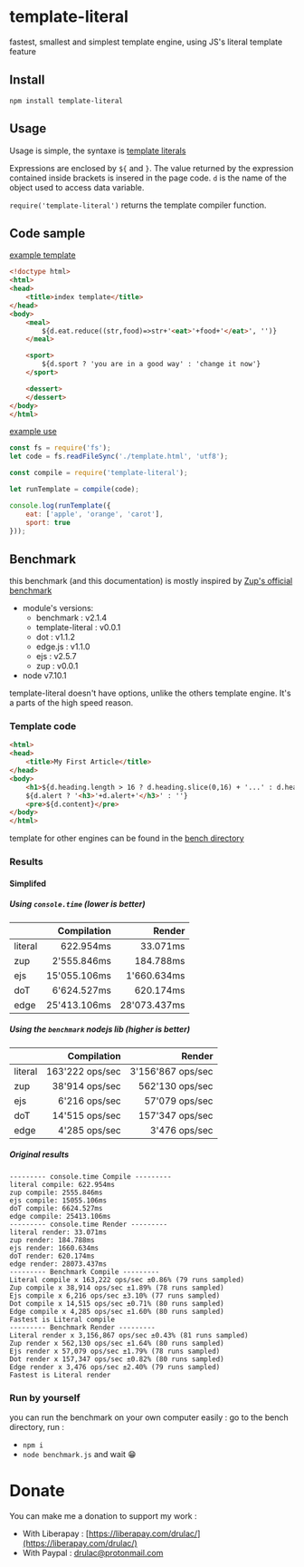 # template-literal
fastest, smallest and simplest template engine, using JS's literal template feature

## Install

```
npm install template-literal
```

## Usage

Usage is simple, the syntaxe is [template literals](https://developer.mozilla.org/en-US/docs/Web/JavaScript/Reference/Template_literals)

Expressions are enclosed by `${` and `}`. The value returned by the expression contained inside brackets is insered in the page code. `d` is the name of the object used to access data variable.

`require('template-literal')` returns the template compiler function.

## Code sample

[example template](example/template.html)
```html
<!doctype html>
<html>
<head>
	<title>index template</title>
</head>
<body>
	<meal>
		${d.eat.reduce((str,food)=>str+'<eat>'+food+'</eat>', '')}
	</meal>

	<sport>
		${d.sport ? 'you are in a good way' : 'change it now'}
	</sport>

	<dessert>
	</dessert>
</body>
</html>
```
[example use](example/index.js)
```js
const fs = require('fs');
let code = fs.readFileSync('./template.html', 'utf8');

const compile = require('template-literal');

let runTemplate = compile(code);

console.log(runTemplate({
	eat: ['apple', 'orange', 'carot'],
	sport: true
}));
```

## Benchmark

this benchmark (and this documentation) is mostly inspired by [Zup's official benchmark](https://github.com/mscdex/zup/wiki/Benchmarks)

 * module's versions:
   * benchmark : v2.1.4
   * template-literal : v0.0.1
   * dot : v1.1.2
   * edge.js : v1.1.0
   * ejs : v2.5.7
   * zup : v0.0.1
 * node v7.10.1

template-literal doesn't have options, unlike the others template engine. It's a parts of the high speed reason.

### Template code

```html
<html>
<head>
	<title>My First Article</title>
</head>
<body>
	<h1>${d.heading.length > 16 ? d.heading.slice(0,16) + '...' : d.heading}</h1>
	${d.alert ? '<h3>'+d.alert+'</h3>' : ''}
	<pre>${d.content}</pre>
</body>
</html>
```
template for other engines can be found in the [bench directory](bench/)


### Results
#### Simplifed

##### Using `console.time` (lower is better)

|               |  Compilation  |     Render    |
| ------------- |          ---: |          ---: |
|    literal    |     622.954ms |     33.071ms  |
|      zup      |   2'555.846ms |    184.788ms  |
|      ejs      |  15'055.106ms |  1'660.634ms  |
|      doT      |   6'624.527ms |    620.174ms  |
|      edge     |  25'413.106ms | 28'073.437ms  |


##### Using the `benchmark` nodejs lib (higher is better)
|               |    Compilation   |       Render        |
| ------------- |             ---: |                ---: |
|    literal    |  163'222 ops/sec |  3'156'867 ops/sec  |
|      zup      |   38'914 ops/sec |    562'130 ops/sec  |
|      ejs      |    6'216 ops/sec |     57'079 ops/sec  |
|      doT      |   14'515 ops/sec |    157'347 ops/sec  |
|      edge     |    4'285 ops/sec |      3'476 ops/sec  |



##### Original results
```
--------- console.time Compile ---------
literal compile: 622.954ms
zup compile: 2555.846ms
ejs compile: 15055.106ms
doT compile: 6624.527ms
edge compile: 25413.106ms
--------- console.time Render ---------
literal render: 33.071ms
zup render: 184.788ms
ejs render: 1660.634ms
doT render: 620.174ms
edge render: 28073.437ms
--------- Benchmark Compile ---------
Literal compile x 163,222 ops/sec ±0.86% (79 runs sampled)
Zup compile x 38,914 ops/sec ±1.89% (78 runs sampled)
Ejs compile x 6,216 ops/sec ±3.10% (77 runs sampled)
Dot compile x 14,515 ops/sec ±0.71% (80 runs sampled)
Edge compile x 4,285 ops/sec ±1.60% (80 runs sampled)
Fastest is Literal compile
--------- Benchmark Render ---------
Literal render x 3,156,867 ops/sec ±0.43% (81 runs sampled)
Zup render x 562,130 ops/sec ±1.64% (80 runs sampled)
Ejs render x 57,079 ops/sec ±1.79% (78 runs sampled)
Dot render x 157,347 ops/sec ±0.82% (80 runs sampled)
Edge render x 3,476 ops/sec ±2.40% (79 runs sampled)
Fastest is Literal render

```

### Run by yourself
you can run the benchmark on your own computer easily :
go to the bench directory, run :
- `npm i`
- `node benchmark.js`
and wait :grin:

# Donate
You can make me a donation to support my work :
- With Liberapay : [https://liberapay.com/drulac/](https://liberapay.com/drulac/)
- With Paypal : drulac@protonmail.com

